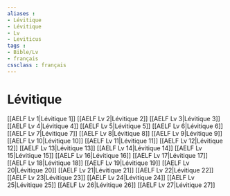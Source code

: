 ```yaml
---
aliases : 
- Lévitique
- Lévitique
- Lv
- Leviticus
tags : 
- Bible/Lv
- français
cssclass : français
---
```


# Lévitique

[[AELF Lv 1|Lévitique 1]]
[[AELF Lv 2|Lévitique 2]]
[[AELF Lv 3|Lévitique 3]]
[[AELF Lv 4|Lévitique 4]]
[[AELF Lv 5|Lévitique 5]]
[[AELF Lv 6|Lévitique 6]]
[[AELF Lv 7|Lévitique 7]]
[[AELF Lv 8|Lévitique 8]]
[[AELF Lv 9|Lévitique 9]]
[[AELF Lv 10|Lévitique 10]]
[[AELF Lv 11|Lévitique 11]]
[[AELF Lv 12|Lévitique 12]]
[[AELF Lv 13|Lévitique 13]]
[[AELF Lv 14|Lévitique 14]]
[[AELF Lv 15|Lévitique 15]]
[[AELF Lv 16|Lévitique 16]]
[[AELF Lv 17|Lévitique 17]]
[[AELF Lv 18|Lévitique 18]]
[[AELF Lv 19|Lévitique 19]]
[[AELF Lv 20|Lévitique 20]]
[[AELF Lv 21|Lévitique 21]]
[[AELF Lv 22|Lévitique 22]]
[[AELF Lv 23|Lévitique 23]]
[[AELF Lv 24|Lévitique 24]]
[[AELF Lv 25|Lévitique 25]]
[[AELF Lv 26|Lévitique 26]]
[[AELF Lv 27|Lévitique 27]]
